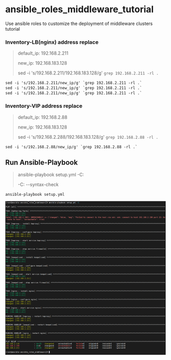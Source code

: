 # ansible_roles_middleware_tutorial

 Use ansible roles to customize the deployment of middleware clusters tutorial



### Inventory-LB(nginx) address replace

> default_ip: 192.168.2.211
>
> new_ip: 192.168.183.128
>
> sed -i 's/192.168.2.211/192.168.183.128/g' `grep 192.168.2.211 -rl .`



```
sed -i 's/192.168.2.211/new_ip/g' `grep 192.168.2.211 -rl .`
sed -i 's/192.168.2.211/new_ip/g' `grep 192.168.2.211 -rl .`
sed -i 's/192.168.2.211/new_ip/g' `grep 192.168.2.211 -rl .`
```



### Inventory-VIP address replace

> default_ip: 192.168.2.88
>
> new_ip: 192.168.183.128
>
> sed -i 's/192.168.2.288/192.168.183.128/g' `grep 192.168.2.88 -rl .`

```
sed -i 's/192.168.2.88/new_ip/g' `grep 192.168.2.88 -rl .`
```



## Run Ansible-Playbook

> ansible-playbook setup.yml -C:
>
> -C: --syntax-check

```
ansible-playbook setup.yml
```



![](imgs\run-book.png)